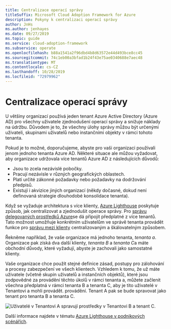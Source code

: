 ```yaml
---
title: Centralizace operací správy
titleSuffix: Microsoft Cloud Adoption Framework for Azure
description: Pokyny k centralizaci operací správy
author: JnHs
ms.author: jenhayes
ms.date: 09/27/2019
ms.topic: guide
ms.service: cloud-adoption-framework
ms.subservice: operate
ms.openlocfilehash: b88a1541a2f96dbd4b8d63572e44d493bce8cc45
ms.sourcegitcommit: 74c1eb00a3bfad1b24f43e75ae0340688e7aec48
ms.translationtype: MT
ms.contentlocale: cs-CZ
ms.lasthandoff: 10/28/2019
ms.locfileid: "72979962"
---
```

# <a name="centralize-management-operations"></a>Centralizace operací správy

U většiny organizací používá jeden tenant Azure Active Directory (Azure AD) pro všechny uživatele zjednodušení operací správy a snižuje náklady na údržbu. Důvodem je to, že všechny úlohy správy můžou být určenými uživateli, skupinami uživatelů nebo instančními objekty v rámci tohoto tenanta. 

Pokud je to možné, doporučujeme, abyste pro vaši organizaci používali jenom jednoho tenanta Azure AD. Některé situace ale můžou vyžadovat, aby organizace udržovala více tenantů Azure AD z následujících důvodů:

- Jsou to zcela nezávislé pobočky.
- Pracují nezávisle v různých geografických oblastech.
- Platí určité zákonné požadavky nebo požadavky na dodržování předpisů.
- Existují i akvizice jiných organizací (někdy dočasné, dokud není definovaná strategie dlouhodobé konsolidace tenanta).

Když se vyžaduje architektura s více klienty, [Azure Lighthouse](https://docs.microsoft.com/azure/lighthouse/overview) poskytuje způsob, jak centralizovat a zjednodušit operace správy. Pro [správu delegovaných prostředků Azure](https://docs.microsoft.com/azure/lighthouse/concepts/azure-delegated-resource-management)se dá připojit předplatné z více tenantů. Tato možnost umožňuje konkrétním uživatelům ve správě tenanta provádět funkce pro [správu mezi klienty](https://docs.microsoft.com/azure/lighthouse/concepts/cross-tenant-management-experience) centralizovaným a škálovatelným způsobem.

Řekněme například, že vaše organizace má jednoho tenanta, *tenanta a*. Organizace pak získá dva další klienty, *tenanta B* a *tenanta C*a máte obchodní důvody, které vyžadují, abyste je zachovali jako samostatné klienty.

Vaše organizace chce použít stejné definice zásad, postupy pro zálohování a procesy zabezpečení ve všech klientech. Vzhledem k tomu, že už máte uživatele (včetně skupin uživatelů a instančních objektů), které jsou zodpovědné za provádění těchto úkolů v rámci tenanta a, můžete začlenit všechna předplatná v rámci tenanta B a tenanta C, aby je tito uživatelé v Tenantovi a mohli provádět. provádění. Tenant A pak se bude spravovat jako tenant pro tenanta B a tenanta C.

![Uživatelé v Tenantovi A spravují prostředky v Tenantovi B a tenant C.](../_images/manage/enterprise-azure-lighthouse.jpg)

Další informace najdete v tématu [Azure Lighthouse v podnikových scénářích](https://docs.microsoft.com/azure/lighthouse/concepts/enterprise).
